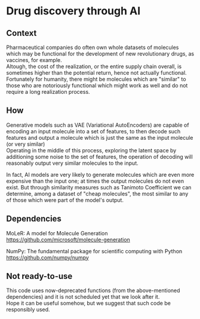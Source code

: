 # Drug discovery through AI

## Context

Pharmaceutical companies do often own whole datasets of molecules which may be functional for the development of new revolutionary drugs, as vaccines, for example.<br>
Altough, the cost of the realization, or the entire supply chain overall, is sometimes higher than the potential return, hence not actually functional.<br>
Fortunately for humanity, there might be molecules which are "similar" to those who are notoriously functional which might work as well and do not require a long realization process.<br>

## How

Generative models such as VAE (Variational AutoEncoders) are capable of encoding an input molecule into a set of features, to then decode such features and output a molecule which is just the same as the input molecule (or very similar)<br>
Operating in the middle of this process, exploring the latent space by additioning some noise to the set of features, the operation of decoding will reasonably output very similar molecules to the input.<br>

In fact, AI models are very likely to generate molecules which are even more expensive than the input one; at times the output molecules do not even exist. But through similarity measures such as Tanimoto Coefficient we can determine, among a dataset of "cheap molecules", the most similar to any of those which were part of the model's output.<br>

## Dependencies

MoLeR: A model for Molecule Generation<br>
https://github.com/microsoft/molecule-generation<br>

NumPy: The fundamental package for scientific computing with Python<br>
https://github.com/numpy/numpy<br>

## Not ready-to-use

This code uses now-deprecated functions (from the above-mentioned dependencies) and it is not scheduled yet that we look after it.<br>
Hope it can be useful somehow, but we suggest that such code be responsibly used.
